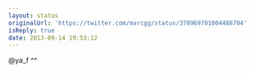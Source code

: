 ```yaml
---
layout: status
originalUrl: 'https://twitter.com/marcgg/status/378969701004488704'
isReply: true
date: 2013-09-14 19:53:12
---
```


@ya_f ^^
